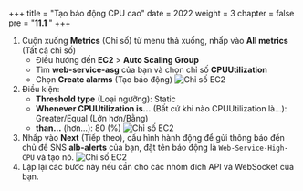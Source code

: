 
+++
title = "Tạo báo động CPU cao"
date = 2022
weight = 3
chapter = false
pre = "<b>11.1 </b>"
+++
1. Cuộn xuống **Metrics** (Chỉ số) từ menu thả xuống, nhấp vào **All metrics** (Tất cả chỉ số)
    - Điều hướng đến **EC2** > **Auto Scaling Group**
    - Tìm **web-service-asg** của bạn và chọn chỉ số **CPUUtilization**
    - Chọn **Create alarms** (Tạo báo động)
![Chỉ số EC2](/images/11-CW/11.1-HighCPUAlarm/06-CPUUtilization.png)
1. Điều kiện:
    - **Threshold type** (Loại ngưỡng): Static
    - **Whenever CPUUtilization is...** (Bất cứ khi nào CPUUtilization là...): Greater/Equal (Lớn hơn/Bằng)
    - **than...** (hơn...): 80 (%)
![Chỉ số EC2](/images/11-CW/11.1-HighCPUAlarm/07-ConfigCPUUtilization.png)
1. Nhấp vào **Next** (Tiếp theo), cấu hình hành động để gửi thông báo đến chủ đề SNS **alb-alerts** của bạn, đặt tên báo động là `Web-Service-High-CPU` và tạo nó.
![Chỉ số EC2](/images/11-CW/11.1-HighCPUAlarm/08-ConfigNoti.png)
1. Lặp lại các bước này nếu cần cho các nhóm đích API và WebSocket của bạn.
